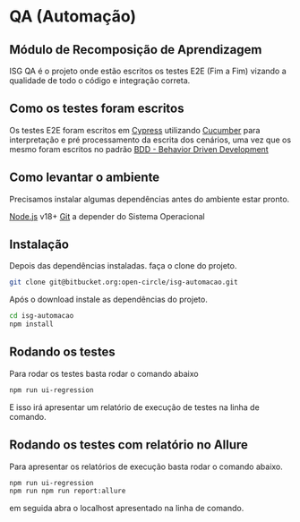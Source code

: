 # QA (Automação)
## Módulo de Recomposição de Aprendizagem
ISG QA é o projeto onde estão escritos os testes E2E (Fim a Fim) vizando a qualidade de todo o código e integração correta.

## Como os testes foram escritos
Os testes E2E foram escritos em [Cypress](https://www.cypress.io/) utilizando [Cucumber](https://github.com/badeball/cypress-cucumber-preprocessor) para interpretação e pré processamento da escrita dos cenários, uma vez que os mesmo foram escritos no padrão [BDD - Behavior Driven Development](https://pt.wikipedia.org/wiki/Behavior_Driven_Development)

## Como levantar o ambiente
Precisamos instalar algumas dependências antes do ambiente estar pronto.

[Node.js](https://nodejs.org/) v18+
[Git](https://git-scm.com/downloads) a depender do Sistema Operacional

## Instalação
Depois das dependências instaladas. faça o clone do projeto.

```sh
git clone git@bitbucket.org:open-circle/isg-automacao.git
```

Após o download instale as dependências do projeto.

```sh
cd isg-automacao
npm install
```

## Rodando os testes
Para rodar os testes basta rodar o comando abaixo

```sh
npm run ui-regression
```

E isso irá apresentar um relatório de execução de testes na linha de comando.

## Rodando os testes com relatório no Allure
Para apresentar os relatórios de execução basta rodar o comando abaixo.

```sh
npm run ui-regression
npm run npm run report:allure
```

em seguida abra o localhost apresentado na linha de comando.
